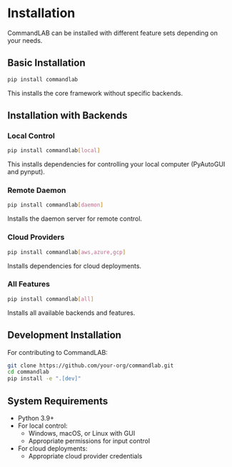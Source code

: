# Installation

CommandLAB can be installed with different feature sets depending on your needs.

## Basic Installation

```bash
pip install commandlab
```

This installs the core framework without specific backends.

## Installation with Backends

### Local Control

```bash
pip install commandlab[local]
```

This installs dependencies for controlling your local computer (PyAutoGUI and pynput).

### Remote Daemon

```bash
pip install commandlab[daemon]
```

Installs the daemon server for remote control.

### Cloud Providers

```bash
pip install commandlab[aws,azure,gcp]
```

Installs dependencies for cloud deployments.

### All Features

```bash
pip install commandlab[all]
```

Installs all available backends and features.

## Development Installation

For contributing to CommandLAB:

```bash
git clone https://github.com/your-org/commandlab.git
cd commandlab
pip install -e ".[dev]"
```

## System Requirements

- Python 3.9+
- For local control: 
  - Windows, macOS, or Linux with GUI
  - Appropriate permissions for input control
- For cloud deployments:
  - Appropriate cloud provider credentials